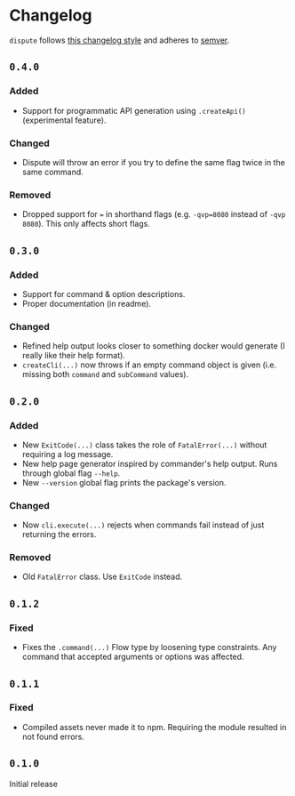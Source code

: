 # Changelog
`dispute` follows [this changelog style](https://keepachangelog.com/) and adheres to [semver](https://semver.org/).

## `0.4.0`
### Added
- Support for programmatic API generation using `.createApi()` (experimental feature).

### Changed
- Dispute will throw an error if you try to define the same flag twice in the same command.

### Removed
- Dropped support for `=` in shorthand flags (e.g. `-qvp=8080` instead of `-qvp 8080`). This only affects short flags.

## `0.3.0`
### Added
- Support for command & option descriptions.
- Proper documentation (in readme).

### Changed
- Refined help output looks closer to something docker would generate (I really like their help format).
- `createCli(...)` now throws if an empty command object is given (i.e. missing both `command` and `subCommand` values).

## `0.2.0`
### Added
- New `ExitCode(...)` class takes the role of `FatalError(...)` without requiring a log message.
- New help page generator inspired by commander's help output. Runs through global flag `--help`.
- New `--version` global flag prints the package's version.

### Changed
- Now `cli.execute(...)` rejects when commands fail instead of just returning the errors.

### Removed
- Old `FatalError` class. Use `ExitCode` instead.

## `0.1.2`
### Fixed
- Fixes the `.command(...)` Flow type by loosening type constraints. Any command that accepted arguments or options was affected.

## `0.1.1`
### Fixed
- Compiled assets never made it to npm. Requiring the module resulted in not found errors.

## `0.1.0`
Initial release
